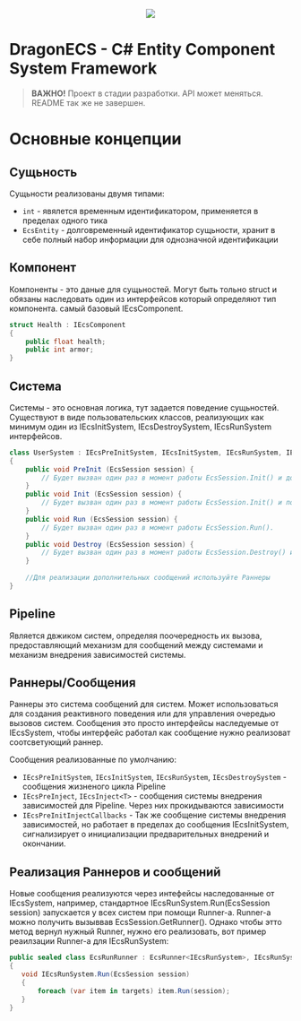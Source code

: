 
<p align="center">
<img src="https://user-images.githubusercontent.com/99481254/228309579-729cc600-af83-41e2-8474-96fb96859ae6.png">
</p>

# DragonECS - C# Entity Component System Framework

> **ВАЖНО!** Проект в стадии разработки. API может меняться. README так же не завершен.

# Основные концепции
## Сущьность
Сущьности реализованы двумя типами:
* `int` - явялется временным идентификатором, применяется в пределах одного тика
* `EcsEntity` - долговременный идентификатор сущьности, хранит в себе полный набор информации для однозначной идентификации

## Компонент
Компоненты - это даные для сущьностей. Могут быть тольно struct и обязаны наследовать один из интерфейсов который определяют тип компонента. самый базовый IEcsComponent.
```c#
struct Health : IEcsComponent
{
    public float health;
    public int armor;
}
```
## Система
Системы - это основная логика, тут задается поведение сущьностей. Существуют в виде пользовательских классов, реализующих как минимум один из IEcsInitSystem, IEcsDestroySystem, IEcsRunSystem интерфейсов.
```c#
class UserSystem : IEcsPreInitSystem, IEcsInitSystem, IEcsRunSystem, IEcsDestroySystem 
{
    public void PreInit (EcsSession session) {
        // Будет вызван один раз в момент работы EcsSession.Init() и до срабатывания IEcsInitSystem.Init()
    }
    public void Init (EcsSession session) {
        // Будет вызван один раз в момент работы EcsSession.Init() и после срабатывания IEcsPreInitSystem.PreInit()
    }
    public void Run (EcsSession session) {
        // Будет вызван один раз в момент работы EcsSession.Run().
    }
    public void Destroy (EcsSession session) {
        // Будет вызван один раз в момент работы EcsSession.Destroy() и до срабатывания IEcsPostDestroySystem.PostDestroy()
    }
    
    //Для реализации дополнительных сообщений используйте Раннеры
}
```

## Pipeline
Является двжиком систем, определяя поочередность их вызова, предоставляющий механизм для сообщений между системами и механизм внедрения зависимостей системы.

## Раннеры/Сообщения
Раннеры это система сообщений для систем. Может использоваться для создания реактивного поведения или для управления очередью вызовов систем. Сообщения это просто интерфейсы наследуемые от IEcsSystem, чтобы интерфейс работал как сообщение нужно реализоват соотсветующий раннер. 

Сообщения реализованные по умолчанию:
* `IEcsPreInitSystem`, `IEcsInitSystem`, `IEcsRunSystem`, `IEcsDestroySystem` - сообщения жизненого цикла Pipeline
* `IEcsPreInject`, `IEcsInject<T>` - сообщения системы внедрения зависимостей для Pipeline. Через них прокидываются зависимости
* `IEcsPreInitInjectCallbacks` - Так же сообщение системы внедрения зависимостей, но работает в пределах до сообщения IEcsInitSystem, сигнализирует о инициализации предварительных внедрений и окончании.

## Реализация Раннеров и сообщений
Новые сообщения реализуются через интефейсы наследованные от IEcsSystem, например, стандартное IEcsRunSystem.Run(EcsSession session) запускается у всех систем при помощи Runner-а. Runner-а можно получить вызыввав EcsSession.GetRunner<TInterface>().
Однако чтобы этто метод вернул нужный Runner, нужно его реализовать, вот пример реаилзации Runner-а для IEcsRunSystem:
 ```c#
public sealed class EcsRunRunner : EcsRunner<IEcsRunSystem>, IEcsRunSystem
{
    void IEcsRunSystem.Run(EcsSession session)
    {
        foreach (var item in targets) item.Run(session);
    }
}
```

